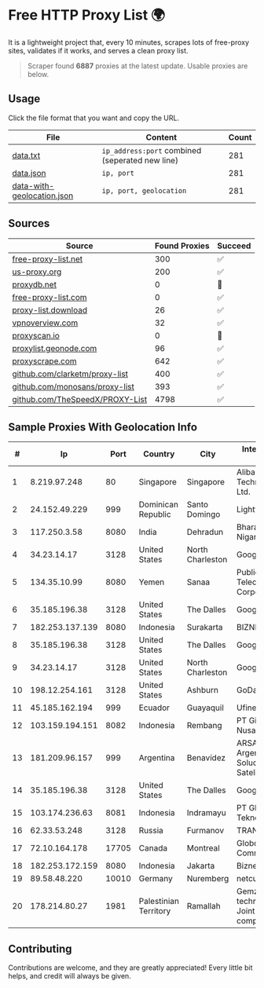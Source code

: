 
# Free HTTP Proxy List 🌍

It is a lightweight project that, every 10 minutes, scrapes lots of free-proxy sites, validates if it works, and serves a clean proxy list.


> Scraper found **6887** proxies at the latest update. Usable proxies are below.

## Usage

Click the file format that you want and copy the URL.


|File|Content|Count|
|----|-------|-----|
|[data.txt](https://raw.githubusercontent.com/themiralay/Proxy-List-World/master/data.txt)|`ip_address:port` combined (seperated new line)|281|
|[data.json](https://raw.githubusercontent.com/themiralay/Proxy-List-World/master/data.json)|`ip, port`|281|
|[data-with-geolocation.json](https://raw.githubusercontent.com/themiralay/Proxy-List-World/master/data-with-geolocation.json)|`ip, port, geolocation`|281|

## Sources

|Source|Found Proxies|Succeed|
|------|-------------|-------|
|[free-proxy-list.net](https://free-proxy-list.net)|300|✅|
|[us-proxy.org](https://www.us-proxy.org)|200|✅|
|[proxydb.net](http://proxydb.net)|0|🚫|
|[free-proxy-list.com](https://free-proxy-list.com/?page=&port=&type%5B%5D=http&type%5B%5D=https&up_time=0&search=Search)|0|✅|
|[proxy-list.download](https://www.proxy-list.download/HTTP)|26|✅|
|[vpnoverview.com](https://vpnoverview.com/privacy/anonymous-browsing/free-proxy-servers)|32|✅|
|[proxyscan.io](https://www.proxyscan.io)|0|🚫|
|[proxylist.geonode.com](https://proxylist.geonode.com/api/proxy-list?limit=300&page=1&sort_by=lastChecked&sort_type=desc&protocols=http,https)|96|✅|
|[proxyscrape.com](https://api.proxyscrape.com/v2/?request=displayproxies&protocol=http&timeout=10000&country=all&ssl=all&anonymity=all)|642|✅|
|[github.com/clarketm/proxy-list](https://raw.githubusercontent.com/clarketm/proxy-list/master/proxy-list-raw.txt)|400|✅|
|[github.com/monosans/proxy-list](https://raw.githubusercontent.com/monosans/proxy-list/main/proxies/http.txt)|393|✅|
|[github.com/TheSpeedX/PROXY-List](https://raw.githubusercontent.com/TheSpeedX/PROXY-List/master/http.txt)|4798|✅|


## Sample Proxies With Geolocation Info

|#|Ip|Port|Country|City|Internet Service Provider|
|-|--|----|-------|----|-------------------------|
|1|8.219.97.248|80|Singapore|Singapore|Alibaba (US) Technology Co., Ltd.|
|2|24.152.49.229|999|Dominican Republic|Santo Domingo|Lightwave S.R.L|
|3|117.250.3.58|8080|India|Dehradun|Bharat Sanchar Nigam Ltd|
|4|34.23.14.17|3128|United States|North Charleston|Google LLC|
|5|134.35.10.99|8080|Yemen|Sanaa|Public Telecommunication Corporation|
|6|35.185.196.38|3128|United States|The Dalles|Google LLC|
|7|182.253.137.139|8080|Indonesia|Surakarta|BIZNET|
|8|35.185.196.38|3128|United States|The Dalles|Google LLC|
|9|34.23.14.17|3128|United States|North Charleston|Google LLC|
|10|198.12.254.161|3128|United States|Ashburn|GoDaddy.com, LLC|
|11|45.185.162.194|999|Ecuador|Guayaquil|Ufinet Panama S.A.|
|12|103.159.194.151|8082|Indonesia|Rembang|PT Giga Digital Nusantara|
|13|181.209.96.157|999|Argentina|Benavídez|ARSAT - Empresa Argentina de Soluciones Satelitales S.A|
|14|35.185.196.38|3128|United States|The Dalles|Google LLC|
|15|103.174.236.63|8081|Indonesia|Indramayu|PT Global Erasiber Teknologi|
|16|62.33.53.248|3128|Russia|Furmanov|TRANS-TELECOM|
|17|72.10.164.178|17705|Canada|Montreal|GloboTech Communications|
|18|182.253.172.159|8080|Indonesia|Jakarta|Biznet Metronet|
|19|89.58.48.220|10010|Germany|Nuremberg|netcup GmbH|
|20|178.214.80.27|1981|Palestinian Territory|Ramallah|Gemzo information technology Private Joint-Stock company|



## Contributing

Contributions are welcome, and they are greatly appreciated! Every
little bit helps, and credit will always be given.

